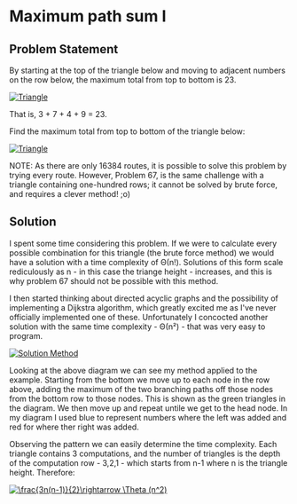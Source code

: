 # Maximum path sum I

## Problem Statement

By starting at the top of the triangle below and moving to adjacent numbers on the row below, the maximum total from top to bottom is 23.

<a href="https://github.com/AncientAbysswalker/Projekt-Euler/blob/master/Euler%20Projekt%20018%20-%20Maximum%20path%20sum%20I/SmallTri.png" target="_blank"><img src="https://github.com/AncientAbysswalker/Projekt-Euler/blob/master/Euler%20Projekt%20018%20-%20Maximum%20path%20sum%20I/SmallTri.png" title="Triangle" /></a>
	 
That is, 3 + 7 + 4 + 9 = 23.

Find the maximum total from top to bottom of the triangle below:

<a href="https://github.com/AncientAbysswalker/Projekt-Euler/blob/master/Euler%20Projekt%20018%20-%20Maximum%20path%20sum%20I/LargeTri.png" target="_blank"><img src="https://github.com/AncientAbysswalker/Projekt-Euler/blob/master/Euler%20Projekt%20018%20-%20Maximum%20path%20sum%20I/LargeTri.png" title="Triangle" /></a>

NOTE: As there are only 16384 routes, it is possible to solve this problem by trying every route. However, Problem 67, is the same challenge with a triangle containing one-hundred rows; it cannot be solved by brute force, and requires a clever method! ;o)

## Solution
I spent some time considering this problem. If we were to calculate every possible combination for this triangle (the brute force method) we would have a solution with a time complexity of Θ(n!). Solutions of this form scale rediculously as n - in this case the triange height - increases, and this is why problem 67 should not be possible with this method.

I then started thinking about directed acyclic graphs and the possibility of implementing a Dijkstra algorithm, which greatly excited me as I've never officially implemented one of these. Unfortunately I concocted another solution with the same time complexity - Θ(n²) - that was very easy to program.

<a href="https://github.com/AncientAbysswalker/Projekt-Euler/blob/master/Euler%20Projekt%20018%20-%20Maximum%20path%20sum%20I/Algo.png" target="_blank"><img src="https://github.com/AncientAbysswalker/Projekt-Euler/blob/master/Euler%20Projekt%20018%20-%20Maximum%20path%20sum%20I/Algo.png" title="Solution Method" /></a>

Looking at the above diagram we can see my method applied to the example. Starting from the bottom we move up to each node in the row above, adding the maximum of the two branching paths off those nodes from the bottom row to those nodes. This is shown as the green triangles in the diagram. We then move up and repeat untile we get to the head node. In my diagram I used blue to represent numbers where the left was added and red for where ther right was added. 

Observing the pattern we can easily determine the time complexity. Each triangle contains 3 computations, and the number of triangles is the depth of the computation row - 3,2,1 - which starts from n-1 where n is the triangle height. Therefore:

<a href="https://www.codecogs.com/eqnedit.php?latex=\frac{3n(n-1)}{2}\rightarrow&space;\Theta&space;(n^2)" target="_blank"><img src="https://latex.codecogs.com/gif.latex?\frac{3n(n-1)}{2}\rightarrow&space;\Theta&space;(n^2)" title="\frac{3n(n-1)}{2}\rightarrow \Theta (n^2)" /></a>